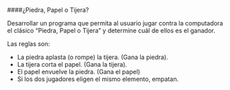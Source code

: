 ####¿Piedra, Papel o Tijera?

Desarrollar un programa que permita al usuario jugar contra la computadora el clásico “Piedra, Papel o Tijera” y determine cuál de ellos es el ganador.

Las reglas son:
- La piedra aplasta (o rompe) la tijera. (Gana la piedra).
- La tijera corta el papel. (Gana la tijera).
- El papel envuelve la piedra. (Gana el papel)
- Si los dos jugadores eligen el mismo elemento, empatan.
